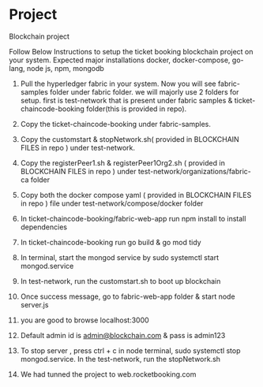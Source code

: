 # Project
Blockchain project


Follow Below Instructions to setup the ticket booking blockchain project on your system.
Expected major installations docker, docker-compose, go-lang, node js, npm, mongodb


1) Pull the hyperledger fabric in your system. Now you will see fabric-samples folder under fabric folder.
    we will majorly use 2 folders for setup. first is test-network that is present under fabric samples & ticket-chaincode-booking folder(this is provided in repo).
2) Copy the ticket-chaincode-booking under fabric-samples.
3) Copy the customstart & stopNetwork.sh( provided in BLOCKCHAIN FILES in repo ) under test-network.
4) Copy the registerPeer1.sh & registerPeer1Org2.sh ( provided in BLOCKCHAIN FILES in repo ) under test-network/organizations/fabric-ca folder
5) Copy both the docker compose yaml ( provided in BLOCKCHAIN FILES in repo ) file under test-network/compose/docker folder

6) In ticket-chaincode-booking/fabric-web-app run npm install to install dependencies
7) In ticket-chaincode-booking run go build & go mod tidy
8) In terminal, start the mongod service by sudo systemctl start mongod.service
9) In test-network, run the customstart.sh to boot up blockchain
10) Once success message, go to fabric-web-app folder & start node server.js
11) you are good to browse localhost:3000
12) Default admin id is admin@blockchain.com & pass is admin123
13) To stop server , press ctrl + c in node terminal, sudo systemctl stop mongod.service. In the test-network, run the stopNetwork.sh
14) We had tunned the project to web.rocketbooking.com
 